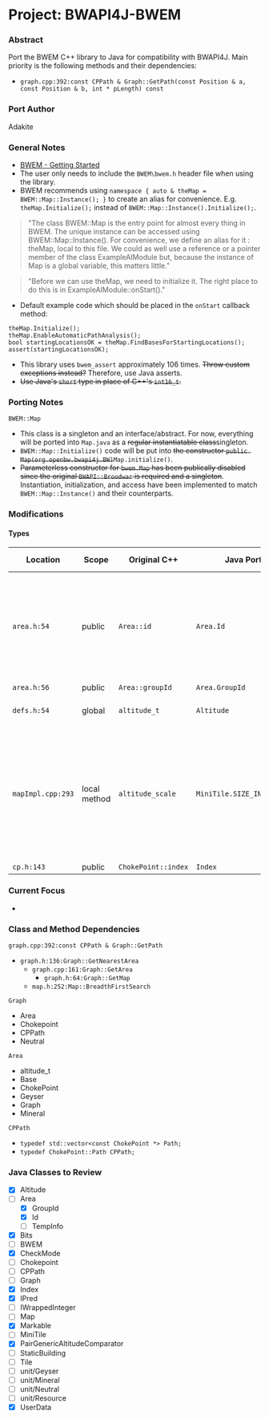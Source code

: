 # Project: BWAPI4J-BWEM

### Abstract

Port the BWEM C++ library to Java for compatibility with BWAPI4J. Main priority is the following methods and their dependencies:
* `graph.cpp:392:const CPPath & Graph::GetPath(const Position & a, const Position & b, int * pLength) const`

### Port Author

Adakite

### General Notes

* [BWEM - Getting Started](http://bwem.sourceforge.net/start.html)
* The user only needs to include the `BWEM\bwem.h` header file when using the library.
* BWEM recommends using `namespace { auto & theMap = BWEM::Map::Instance(); }` to create an alias for convenience. E.g. `theMap.Initialize();` instead of `BWEM::Map::Instance().Initialize();`.
> "The class BWEM::Map is the entry point for almost every thing in BWEM. The unique instance can be accessed using BWEM::Map::Instance(). For convenience, we define an alias for it : theMap, local to this file. We could as well use a reference or a pointer member of the class ExampleAIModule but, because the instance of Map is a global variable, this matters little."

> "Before we can use theMap, we need to initialize it. The right place to do this is in ExampleAIModule::onStart()."
* Default example code which should be placed in the `onStart` callback method:
```
theMap.Initialize();
theMap.EnableAutomaticPathAnalysis();
bool startingLocationsOK = theMap.FindBasesForStartingLocations();
assert(startingLocationsOK);
```
* This library uses `bwem_assert` approximately 106 times. ~~Throw custom exceptions instead?~~ Therefore, use Java asserts.
* ~~Use Java's `short` type in place of C++'s `int16_t`.~~

### Porting Notes

`BWEM::Map`
* This class is a singleton and an interface/abstract. For now, everything will be ported into `Map.java` as a ~~regular instantiatable class~~singleton.
* `BWEM::Map::Initialize()` code will be put into ~~the constructor `public Map(org.openbw.bwapi4j.BW)`~~`Map.initialize()`.
* ~~Parameterless constructor for `bwem.Map` has been publically disabled since the original `BWAPI::Broodwar` is required and a singleton~~. Instantiation, initialization, and access have been implemented to match `BWEM::Map::Instance()` and their counterparts.

### Modifications

#### Types

| Location | Scope | Original C++ | Java Port | C++ Type | Java Type | Description |
|-|-|-|-|-|-|-|
| `area.h:54` | public | `Area::id` | `Area.Id` | `int16_t` | `int` | This appears to be used everwhere in the code in place of `int16_t` instead of a dedicated `Area::id` type. |
| `area.h:56` | public | `Area::groupId` | `Area.GroupId` | `int16_t` | `int` | - |
| `defs.h:54` | global | `altitude_t` | `Altitude` | `int16_t` | `int` | altitude type in pixels |
| `mapImpl.cpp:293` | local method | `altitude_scale` | `MiniTile.SIZE_IN_PIXELS` | `altitude_t` | `int` | "8 provides a pixel definition for altitude_t, since altitudes are computed from miniTiles which are 8x8 pixels" |
| `cp.h:143` | public | `ChokePoint::index` | `Index` | `int` | `int` | - |

### Current Focus

-

### Class and Method Dependencies

`graph.cpp:392:const CPPath & Graph::GetPath`
* `graph.h:136:Graph::GetNearestArea`
  * `graph.cpp:161:Graph::GetArea`
    * `graph.h:64:Graph::GetMap`
  * `map.h:252:Map::BreadthFirstSearch`

`Graph`
* Area
* Chokepoint
* CPPath
* Neutral

`Area`
* altitude_t
* Base
* ChokePoint
* Geyser
* Graph
* Mineral

`CPPath`
* `typedef std::vector<const ChokePoint *> Path;`
* `typedef ChokePoint::Path CPPath;`

### Java Classes to Review
* [x] Altitude
* [ ] Area
  * [x] GroupId
  * [x] Id
  * [ ] TempInfo
* [x] Bits
* [ ] BWEM
* [x] CheckMode
* [ ] Chokepoint
* [ ] CPPath
* [ ] Graph
* [x] Index
* [x] IPred
* [ ] IWrappedInteger
* [ ] Map
* [x] Markable
* [ ] MiniTile
* [x] PairGenericAltitudeComparator
* [ ] StaticBuilding
* [ ] Tile
* [ ] unit/Geyser
* [ ] unit/Mineral
* [ ] unit/Neutral
* [ ] unit/Resource
* [x] UserData
